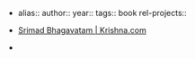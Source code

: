 - alias::
  author::
  year::
  tags:: book
  rel-projects::

- [Srimad Bhagavatam | Krishna.com](https://www.krishna.com/info/srimad-bhagavatam)
-
